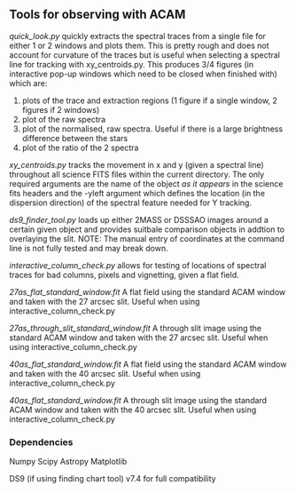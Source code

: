 ## Tools for observing with ACAM

*quick_look.py* 
quickly extracts the spectral traces from a single file for either 1 or 2 windows and plots them. This is pretty rough and does not 
account for curvature of the traces but is useful when selecting a spectral line for tracking with xy_centroids.py. This produces 3/4 figures (in interactive pop-up windows which need to be closed when finished with) which are: 

1) plots of the trace and extraction regions (1 figure if a single window, 2 figures if 2 windows)
2) plot of the raw spectra
3) plot of the normalised, raw spectra. Useful if there is a large brightness difference between the stars
4) plot of the ratio of the 2 spectra

*xy_centroids.py* 
tracks the movement in x and y (given a spectral line) throughout all science FITS files within the current directory. The only required arguments are the name of the object *as it appears* in the science fits headers and the -yleft argument which defines the location (in the dispersion direction) of the spectral feature needed for Y tracking.

*ds9_finder_tool.py* 
loads up either 2MASS or DSSSAO images around a certain given object and provides suitbale comparison objects in addtion to overlaying the slit.
NOTE: The manual entry of coordinates at the command line is not fully tested and may break down.

*interactive_column_check.py* 
allows for testing of locations of spectral traces for bad columns, pixels and vignetting, given a flat field. 

*27as_flat_standard_window.fit* A flat field using the standard ACAM window and taken with the 27 arcsec slit. Useful when using interactive_column_check.py

*27as_through_slit_standard_window.fit* A through slit image using the standard ACAM window and taken with the 27 arcsec slit. Useful when using interactive_column_check.py

*40as_flat_standard_window.fit* A flat field using the standard ACAM window and taken with the 40 arcsec slit. Useful when using interactive_column_check.py

*40as_flat_standard_window.fit* A through slit image using the standard ACAM window and taken with the 40 arcsec slit. Useful when using interactive_column_check.py

### Dependencies

Numpy
Scipy
Astropy
Matplotlib

DS9 (if using finding chart tool) v7.4 for full compatibility
